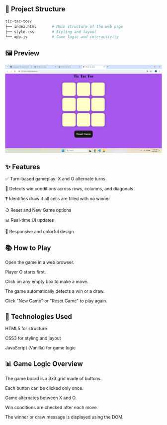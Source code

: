 ## 📁 Project Structure

```bash
tic-tac-toe/
├── index.html       # Main structure of the web page
├── style.css        # Styling and layout
└── app.js           # Game logic and interactivity

```

## 🖼️ Preview

![Tic-Tac-Toe UI](tic-tac-toe.png)

## ✨ Features

✅ Turn-based gameplay: X and O alternate turns

🎉 Detects win conditions across rows, columns, and diagonals

❓ Identifies draw if all cells are filled with no winner

↺ Reset and New Game options

📊 Real-time UI updates

🌈 Responsive and colorful design

## 📚 How to Play

Open the game in a web browser.

Player O starts first.

Click on any empty box to make a move.

The game automatically detects a win or a draw.

Click "New Game" or "Reset Game" to play again.




## 📝 Technologies Used

HTML5 for structure

CSS3 for styling and layout

JavaScript (Vanilla) for game logic

## 📊 Game Logic Overview

The game board is a 3x3 grid made of buttons.

Each button can be clicked only once.

Game alternates between X and O.

Win conditions are checked after each move.

The winner or draw message is displayed using the DOM.





